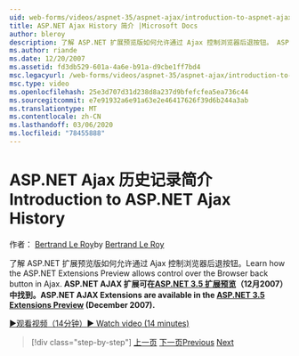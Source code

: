 ```yaml
---
uid: web-forms/videos/aspnet-35/aspnet-ajax/introduction-to-aspnet-ajax-history
title: ASP.NET Ajax History 简介 |Microsoft Docs
author: bleroy
description: 了解 ASP.NET 扩展预览版如何允许通过 Ajax 控制浏览器后退按钮。 ASP.NET AJAX 扩展可在 ASP.NET 3.5 扩展名 。
ms.author: riande
ms.date: 12/20/2007
ms.assetid: fd3db529-601a-4a6e-b91a-d9cbe1ff7bd4
msc.legacyurl: /web-forms/videos/aspnet-35/aspnet-ajax/introduction-to-aspnet-ajax-history
msc.type: video
ms.openlocfilehash: 25e3d707d31d238d8a237d9bfefcfea5ea736c44
ms.sourcegitcommit: e7e91932a6e91a63e2e46417626f39d6b244a3ab
ms.translationtype: MT
ms.contentlocale: zh-CN
ms.lasthandoff: 03/06/2020
ms.locfileid: "78455888"
---
```

# <a name="introduction-to-aspnet-ajax-history"></a><span data-ttu-id="0c432-104">ASP.NET Ajax 历史记录简介</span><span class="sxs-lookup"><span data-stu-id="0c432-104">Introduction to ASP.NET Ajax History</span></span>

<span data-ttu-id="0c432-105">作者： [Bertrand Le Roy](https://github.com/bleroy)</span><span class="sxs-lookup"><span data-stu-id="0c432-105">by [Bertrand Le Roy](https://github.com/bleroy)</span></span>

<span data-ttu-id="0c432-106">了解 ASP.NET 扩展预览版如何允许通过 Ajax 控制浏览器后退按钮。</span><span class="sxs-lookup"><span data-stu-id="0c432-106">Learn how the ASP.NET Extensions Preview allows control over the Browser back button in Ajax.</span></span> <span data-ttu-id="0c432-107">**ASP.NET AJAX 扩展可在[ASP.NET 3.5 扩展预览](https://www.asp.net/downloads/35-sp1#find)（12月2007）中找到。**</span><span class="sxs-lookup"><span data-stu-id="0c432-107">**ASP.NET AJAX Extensions are available in the [ASP.NET 3.5 Extensions Preview](https://www.asp.net/downloads/35-sp1#find) (December 2007).**</span></span>

[<span data-ttu-id="0c432-108">&#9654;观看视频（14分钟）</span><span class="sxs-lookup"><span data-stu-id="0c432-108">&#9654; Watch video (14 minutes)</span></span>](https://channel9.msdn.com/Blogs/ASP-NET-Site-Videos/introduction-to-aspnet-ajax-history)

> [!div class="step-by-step"]
> <span data-ttu-id="0c432-109">[上一页](adonet-data-services-with-aspnet-ajax-support.md)
> [下一页](using-script-combining-to-improve-ajax-performance.md)</span><span class="sxs-lookup"><span data-stu-id="0c432-109">[Previous](adonet-data-services-with-aspnet-ajax-support.md)
[Next](using-script-combining-to-improve-ajax-performance.md)</span></span>
